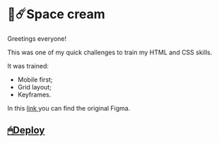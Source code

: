 <h1>🍨☄️Space cream</h1>

Greetings everyone!

This was one of my quick challenges to train my HTML and CSS skills. 

It was trained:

- Mobile first;
- Grid layout;
- Keyframes.

In this <a href="https://www.figma.com/file/pddZCuQIRLjk5dEHQ4L4YR/Stage-03---Grid-com-anima%C3%A7%C3%B5es/duplicate?node-id=0%3A1"> link </a> you can find the original Figma.

<h2><a href="https://henriquekishida.github.io/Space-Cream/">🖱Deploy</a></h2>
